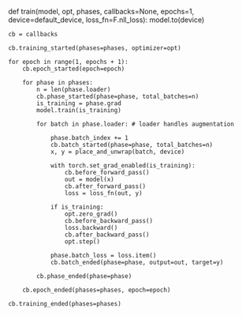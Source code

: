 def train(model, opt, phases, callbacks=None, epochs=1, device=default_device, loss_fn=F.nll_loss):
    model.to(device)
    
    cb = callbacks
    
    cb.training_started(phases=phases, optimizer=opt)
    
    for epoch in range(1, epochs + 1):
        cb.epoch_started(epoch=epoch)

        for phase in phases:
            n = len(phase.loader)
            cb.phase_started(phase=phase, total_batches=n)
            is_training = phase.grad
            model.train(is_training)

            for batch in phase.loader: # loader handles augmentation

                phase.batch_index += 1
                cb.batch_started(phase=phase, total_batches=n)
                x, y = place_and_unwrap(batch, device)

                with torch.set_grad_enabled(is_training):
                    cb.before_forward_pass()
                    out = model(x)
                    cb.after_forward_pass()
                    loss = loss_fn(out, y)

                if is_training:
                    opt.zero_grad()
                    cb.before_backward_pass()
                    loss.backward()
                    cb.after_backward_pass()
                    opt.step()

                phase.batch_loss = loss.item()
                cb.batch_ended(phase=phase, output=out, target=y)

            cb.phase_ended(phase=phase)

        cb.epoch_ended(phases=phases, epoch=epoch)

    cb.training_ended(phases=phases)
    
    
    
    
    
    
    
    